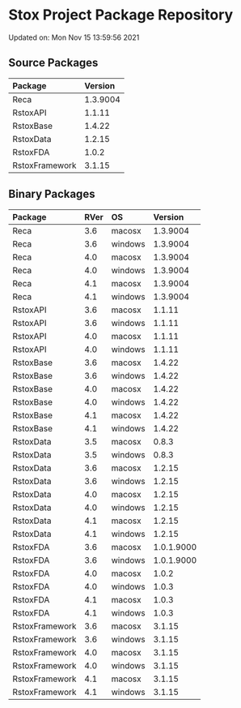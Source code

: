 # Stox Project Package Repository


Updated on: Mon Nov 15 13:59:56 2021
## Source Packages

|Package        |Version  |
|:--------------|:--------|
|Reca           |1.3.9004 |
|RstoxAPI       |1.1.11   |
|RstoxBase      |1.4.22   |
|RstoxData      |1.2.15   |
|RstoxFDA       |1.0.2    |
|RstoxFramework |3.1.15   |

## Binary Packages

|Package        |RVer |OS      |Version    |
|:--------------|:----|:-------|:----------|
|Reca           |3.6  |macosx  |1.3.9004   |
|Reca           |3.6  |windows |1.3.9004   |
|Reca           |4.0  |macosx  |1.3.9004   |
|Reca           |4.0  |windows |1.3.9004   |
|Reca           |4.1  |macosx  |1.3.9004   |
|Reca           |4.1  |windows |1.3.9004   |
|RstoxAPI       |3.6  |macosx  |1.1.11     |
|RstoxAPI       |3.6  |windows |1.1.11     |
|RstoxAPI       |4.0  |macosx  |1.1.11     |
|RstoxAPI       |4.0  |windows |1.1.11     |
|RstoxBase      |3.6  |macosx  |1.4.22     |
|RstoxBase      |3.6  |windows |1.4.22     |
|RstoxBase      |4.0  |macosx  |1.4.22     |
|RstoxBase      |4.0  |windows |1.4.22     |
|RstoxBase      |4.1  |macosx  |1.4.22     |
|RstoxBase      |4.1  |windows |1.4.22     |
|RstoxData      |3.5  |macosx  |0.8.3      |
|RstoxData      |3.5  |windows |0.8.3      |
|RstoxData      |3.6  |macosx  |1.2.15     |
|RstoxData      |3.6  |windows |1.2.15     |
|RstoxData      |4.0  |macosx  |1.2.15     |
|RstoxData      |4.0  |windows |1.2.15     |
|RstoxData      |4.1  |macosx  |1.2.15     |
|RstoxData      |4.1  |windows |1.2.15     |
|RstoxFDA       |3.6  |macosx  |1.0.1.9000 |
|RstoxFDA       |3.6  |windows |1.0.1.9000 |
|RstoxFDA       |4.0  |macosx  |1.0.2      |
|RstoxFDA       |4.0  |windows |1.0.3      |
|RstoxFDA       |4.1  |macosx  |1.0.3      |
|RstoxFDA       |4.1  |windows |1.0.3      |
|RstoxFramework |3.6  |macosx  |3.1.15     |
|RstoxFramework |3.6  |windows |3.1.15     |
|RstoxFramework |4.0  |macosx  |3.1.15     |
|RstoxFramework |4.0  |windows |3.1.15     |
|RstoxFramework |4.1  |macosx  |3.1.15     |
|RstoxFramework |4.1  |windows |3.1.15     |
